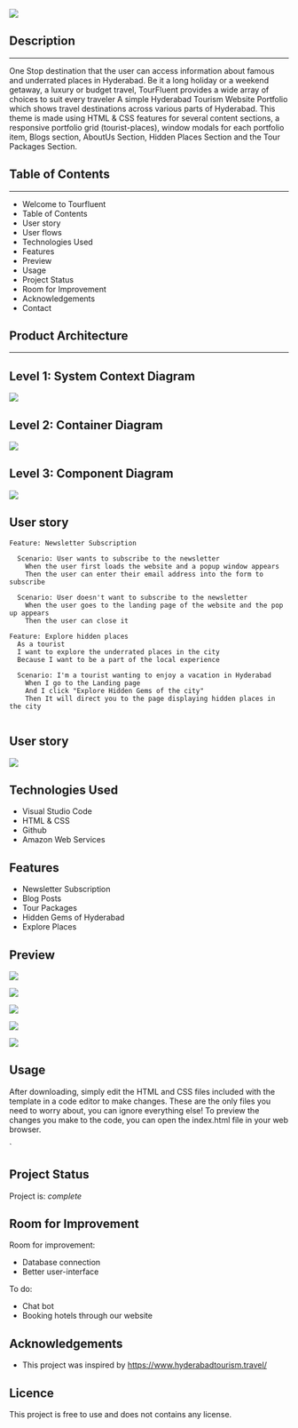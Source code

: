 ![](https://i.imgur.com/gSnI3Gg.png)


## Description
---
One Stop destination that the user can access information about famous and underrated places in Hyderabad. Be it a long holiday or a     weekend getaway, a luxury or budget travel, TourFluent provides a wide array of choices to suit every traveler
A simple Hyderabad Tourism Website Portfolio which shows travel destinations across various parts of Hyderabad. This theme is made using HTML & CSS features for several content sections, a responsive portfolio grid (tourist-places), window modals for each portfolio item, Blogs section, AboutUs Section, Hidden Places Section and the Tour Packages Section.


## Table of Contents
---

- Welcome to Tourfluent
- Table of Contents
- User story
- User flows
- Technologies Used
- Features
- Preview
- Usage
- Project Status
- Room for Improvement
- Acknowledgements
- Contact

## Product Architecture
---
Level 1: System Context Diagram
---

![](https://i.imgur.com/FNbw3PZ.png)


Level 2: Container Diagram
---

![](https://i.imgur.com/63peVMB.png)

Level 3: Component Diagram
---

![](https://i.imgur.com/43jnwvP.png)



User story
---

```gherkin=
Feature: Newsletter Subscription

  Scenario: User wants to subscribe to the newsletter
    When the user first loads the website and a popup window appears
    Then the user can enter their email address into the form to subscribe
    
  Scenario: User doesn't want to subscribe to the newsletter
    When the user goes to the landing page of the website and the pop up appears
    Then the user can close it
```



```gherkin=
Feature: Explore hidden places
  As a tourist
  I want to explore the underrated places in the city
  Because I want to be a part of the local experience

  Scenario: I'm a tourist wanting to enjoy a vacation in Hyderabad
    When I go to the Landing page
    And I click "Explore Hidden Gems of the city"
    Then It will direct you to the page displaying hidden places in the city
    
```




User story
---
![](https://i.imgur.com/9l25PbV.png)





## Technologies Used
- Visual Studio Code
- HTML & CSS
- Github
- Amazon Web Services



## Features
- Newsletter Subscription
- Blog Posts
- Tour Packages
- Hidden Gems of Hyderabad 
- Explore Places



## Preview
![](https://i.imgur.com/2CpZ5sB.png)

![](https://i.imgur.com/SaRxC5O.png)

![](https://i.imgur.com/bHRyEUl.png)

![](https://i.imgur.com/sUHkqbR.png)

![](https://i.imgur.com/pjpVPFC.png)



## Usage
After downloading, simply edit the HTML and CSS files included with the template in a code editor to make changes. These are the only files you need to worry about, you can ignore everything else! To preview the changes you make to the code, you can open the index.html file in your web browser.

`


## Project Status
Project is: _complete_ 


## Room for Improvement

Room for improvement:
- Database connection
- Better user-interface 

To do:
- Chat bot 
- Booking hotels through our website





## Acknowledgements
- This project was inspired by https://www.hyderabadtourism.travel/


## Licence
This project is free to use and does not contains any license.

              
